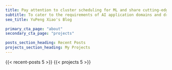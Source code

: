 ```yaml
---
title: Pay attention to cluster scheduling for ML and share cutting-edge papers.
subtitle: To cater to the requirements of AI application domains and drive the growth of the digital economy, there is a pressing need to expedite the establishment of AI foundational service infrastructures, commonly referred to as intelligent endogenous networks. Within this framework, a significant area of research focuses on AI orchestration, aiming to effectively distribute resources such as computational capacity, networking, and storage among various AI tasks in a streamlined manner.
seo_title: YuPeng Xiao's Blog

primary_cta_page: "about"
secondary_cta_page: "projects"

posts_section_heading: Recent Posts
projects_section_heading: My Projects
---
```


{{< recent-posts 5 >}}
{{< projects 5 >}}
